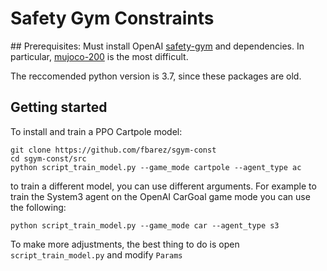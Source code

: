 # Safety Gym Constraints

## Prerequisites:
Must install OpenAI [safety-gym](https://github.com/openai/safety-gym) and dependencies.
In particular, [mujoco-200](https://www.roboti.us/download.html) is the most difficult.

The reccomended python version is 3.7, since these packages are old.

## Getting started

To install and train a PPO Cartpole model:
```
git clone https://github.com/fbarez/sgym-const
cd sgym-const/src
python script_train_model.py --game_mode cartpole --agent_type ac
```

to train a different model, you can use different arguments. For example to train the System3 agent on the OpenAI CarGoal game mode you can use the following:
```
python script_train_model.py --game_mode car --agent_type s3
```

To make more adjustments, the best thing to do is open `script_train_model.py` and modify `Params`